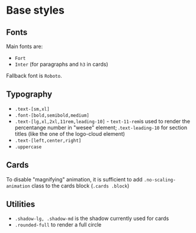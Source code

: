 # Base styles

## Fonts

Main fonts are:
- `Fort`
- `Inter` (for paragraphs and `h3` in cards)

Fallback font is `Roboto`.

## Typography

- `.text-[sm,xl]`
- `.font-[bold,semibold,medium]`
- `.text-[lg,xl,2xl,11rem,leading-10]` - `text-11-rem`is used to render the percentange number in "wesee" element; .`text-leading-10` for section titles (like the one of the logo-cloud element)
- `.text-[left,center,right]`
- `.uppercase`

## Cards

To disable "magnifying" animation, it is sufficient to add `.no-scaling-animation` class to the cards block (`.cards .block`)

## Utilities

- `.shadow-lg, .shadow-md` is the shadow currently used for cards
- `.rounded-full` to render a full circle
  